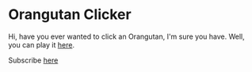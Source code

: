 # Orangutan Clicker
Hi, have you ever wanted to click an Orangutan, I'm sure you have. Well, you can play it [here](https://chasontop.github.io/orangutanclicker/).

Subscribe [here](https://www.youtube.com/channel/UCX8E2kDCj8FY-E9LsJ40Cag?app=desktop)
